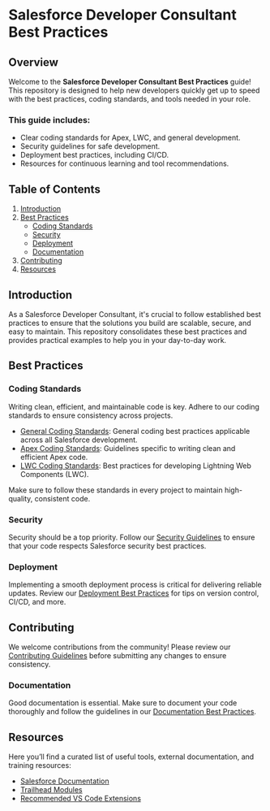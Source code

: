 ﻿# Salesforce Developer Consultant Best Practices

## Overview
Welcome to the **Salesforce Developer Consultant Best Practices** guide! This repository is designed to help new developers quickly get up to speed with the best practices, coding standards, and tools needed in your role. 

### This guide includes:
- Clear coding standards for Apex, LWC, and general development.
- Security guidelines for safe development.
- Deployment best practices, including CI/CD.
- Resources for continuous learning and tool recommendations.


## Table of Contents
1. [Introduction](#introduction)
2. [Best Practices](#best-practices)
   - [Coding Standards](#coding-standards)
   - [Security](#security)
   - [Deployment](#deployment)
   - [Documentation](#documentation)
3. [Contributing](#contributing)
4. [Resources](#resources)

## Introduction
As a Salesforce Developer Consultant, it's crucial to follow established best practices to ensure that the solutions you build are scalable, secure, and easy to maintain. This repository consolidates these best practices and provides practical examples to help you in your day-to-day work.

## Best Practices
### Coding Standards
Writing clean, efficient, and maintainable code is key. Adhere to our coding standards to ensure consistency across projects.

- [General Coding Standards](Best_Practices/General_Standards/README.md): General coding best practices applicable across all Salesforce development.
- [Apex Coding Standards](Best_Practices/Apex_Standards/README.md): Guidelines specific to writing clean and efficient Apex code.
- [LWC Coding Standards](Best_Practices/LWC_Standards/README.md): Best practices for developing Lightning Web Components (LWC).

Make sure to follow these standards in every project to maintain high-quality, consistent code.

### Security
Security should be a top priority. Follow our [Security Guidelines](Best_Practices/Security.md) to ensure that your code respects Salesforce security best practices.

### Deployment
Implementing a smooth deployment process is critical for delivering reliable updates. Review our [Deployment Best Practices](Best_Practices/Deployment.md) for tips on version control, CI/CD, and more.

## Contributing
We welcome contributions from the community! Please review our [Contributing Guidelines](Contributing/README.md) before submitting any changes to ensure consistency.

### Documentation
Good documentation is essential. Make sure to document your code thoroughly and follow the guidelines in our [Documentation Best Practices](Best_Practices/Documentation/README.md).

## Resources
Here you’ll find a curated list of useful tools, external documentation, and training resources:

- [Salesforce Documentation](https://developer.salesforce.com/docs/)
- [Trailhead Modules](https://trailhead.salesforce.com/)
- [Recommended VS Code Extensions](Resources/VSCode_Extensions.md)



